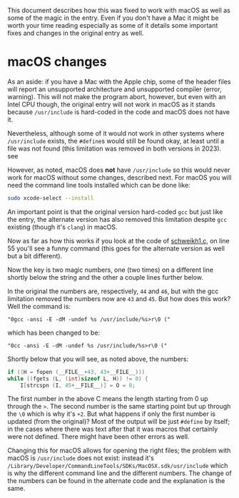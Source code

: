 This document describes how this was fixed to work with macOS as well as some of
the magic in the entry. Even if you don't have a Mac it might be worth your time
reading especially as some of it details some important fixes and changes in the
original entry as well.

# macOS changes

As an aside: if you have a Mac with the Apple chip, some of the header files
will report an unsupported architecture and unsupported compiler (error,
warning). This will not make the program abort, however, but even with an Intel
CPU though, the original entry will not work in macOS as it stands because
`/usr/include` is hard-coded in the code and macOS does not have it.

Nevertheless, although some of it would not work in other systems where
`/usr/include` exists, the `#define`s would still be found okay, at least until
a file was not found (this limitation was removed in both versions in 2023). see

However, as noted, macOS does **not** have `/usr/include` so this would never
work for macOS without some changes, described next. For macOS you will need the
command line tools installed which can be done like:

```sh
sudo xcode-select --install
```

An important point is that the original version hard-coded `gcc` but just like
the entry, the alternate version has also removed this limitation despite `gcc`
existing (though it's `clang`) in macOS.

Now as far as how this works if you look at the code of
[schweikh1.c](schweikh1.c), on line 55 you'll see a funny command (this goes for
the alternate version as well but a bit different).

Now the key is two magic numbers, one (two times) on a different line shortly below the
string and the other a couple lines further below.

In the original the numbers are, respectively, `44` and `46`, but with the gcc
limitation removed the numbers now are `43` and `45`. But how does this work? Well
the command is:

```
"0gcc -ansi -E -dM -undef %s /usr/include/%s>r\0 ("
```

which has been changed to be:

```
"0cc -ansi -E -dM -undef %s /usr/include/%s>r\0 ("
```

Shortly below that you will see, as noted above, the numbers:

```c
if ((H = fopen (__FILE__+43, 43+__FILE__)))
while ((fgets (L, (int)sizeof L, H)) != 0) {
	I[strcspn (I, 45+__FILE__)] = O = 0;
```

The first number in the above C means the length starting from 0 up through the
`>`. The second number is the same starting point but up through the `\0` which
is why it's `+2`. But what happens if only the first number is updated (from the
original)? Most of the output will be just `#define` by itself; in the cases
where there was text after that it was macros that certainly were not defined.
There might have been other errors as well.

Changing this for macOS allows for opening the right files; the problem with
macOS is `/usr/include` does not exist: instead it's
`/Library/Developer/CommandLineTools/SDKs/MacOSX.sdk/usr/include` which is why
the different command line and the different numbers. The change of the numbers
can be found in the alternate code and the explanation is the same.
